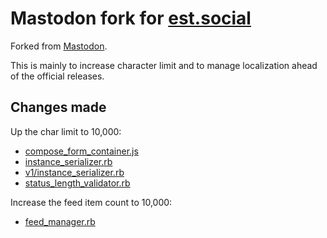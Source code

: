 # Mastodon fork for [est.social](https://est.social/)

Forked from [Mastodon](https://github.com/mastodon/mastodon/).

This is mainly to increase character limit and to manage localization ahead of the official releases.

## Changes made

Up the char limit to 10,000:

- [compose_form_container.js](app/javascript/mastodon/features/compose/containers/compose_form_container.js)
- [instance_serializer.rb](app/serializers/rest/instance_serializer.rb)
- [v1/instance_serializer.rb](app/serializers/rest/v1/instance_serializer.rb)
- [status_length_validator.rb](app/validators/status_length_validator.rb)

Increase the feed item count to 10,000:

- [feed_manager.rb](app/lib/feed_manager.rb)
